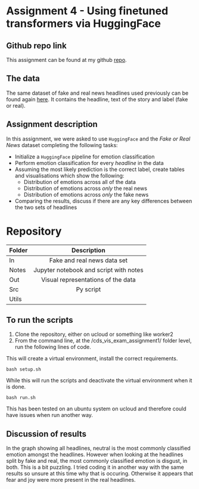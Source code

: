 
# Assignment 4 - Using finetuned transformers via HuggingFace

## Github repo link

This assignment can be found at my github [repo](https://github.com/ameerwald/cds_lang_exam_assignment4). 

## The data
The same dataset of fake and real news headlines used previously can be found again [here](https://www.kaggle.com/datasets/jillanisofttech/fake-or-real-news). It contains the headline, text of the story and label (fake or real). 

## Assignment description

In this assignment, we were asked to use ```HuggingFace``` and the *Fake or Real News* dataset completing the following tasks:

- Initialize a ```HuggingFace``` pipeline for emotion classification
- Perform emotion classification for every *headline* in the data
- Assuming the most likely prediction is the correct label, create tables and visualisations which show the following:
  - Distribution of emotions across all of the data
  - Distribution of emotions across *only* the real news
  - Distribution of emotions across *only* the fake news
- Comparing the results, discuss if there are any key differences between the two sets of headlines


# Repository 

| Folder         | Description          
| ------------- |:-------------:
| In      | Fake and real news data set 
| Notes | Jupyter notebook and script with notes       
| Out  | Visual representations of the data   
| Src  | Py script 
| Utils  |        


## To run the scripts 

1. Clone the repository, either on ucloud or something like worker2
2. From the command line, at the /cds_vis_exam_assignment1/ folder level, run the following lines of code. 

This will create a virtual environment, install the correct requirements.
``` 
bash setup.sh
```
While this will run the scripts and deactivate the virtual environment when it is done. 
```
bash run.sh
```

This has been tested on an ubuntu system on ucloud and therefore could have issues when run another way.

## Discussion of results 
In the graph showing all headlines, neutral is the most commonly classified emotion amongst the headlines. However when looking at the headlines split by fake and real, the most commonly classified emotion is disgust, in both. This is a bit puzzling. I tried coding it in another way with the same results so unsure at this time why that is occuring. Otherwise it appears that fear and joy were more present in the real headlines. 




